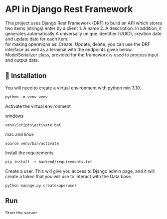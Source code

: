 # API in Django Rest Framework

This project uses Django Rest Framework (DRF) to build an API which stores two items (strings) enter by a
client 1. A  name 2. A description. In addition,  it generates automatically  A universally unique identifier  (UUID),
creation date and update date for each item.<br> for making operations as: Create, Update, delete, you can use the DRF
interface as well as a terminal with the endpoints given below.<br> 
ModelSerializer class, provided for the framework  is used to process input and output data.


## :wrench: Installation 
You will need to create a virtual environment with python min 3.10.

```shell
python -m venv venv
```

Activate the virtual environment 

windows
```shell
venv\Scripts\activate.bat
```

mac and linux
```shell
source venv/bin/activate
```

Install the requirements
```shell
pip install -r backend/requirements.txt
```

Create a user. This will give you access to Django admin page, and it will create a token that you will use to interact with the Data base.

```shell
python manage.py createsuperuser
```

## Run 

Start the server
```shell
python manage.py runserver
```
Notice that development server is controlled by ASGI/Channels since we added 'channels' to INSTALLED_APPS in settings.
this configuration allow us to choose between writing synchronous code and asynchronous code, or both.<br> For now, just
Django's request, response cycle, which is synchronous cycle is implemented here. 

Access to the token generated with the command:

```shell
curl -XPOST -F 'username=your_username' -F 'password=your_password' http://localhost:port/api-token-auth/
```
If port 8000 is available, django will run the development server in it. 

You can go to the browser to use the interface provided by DRF and Django:<br>
-http://127.0.0.1:8000/  <br>
-http://127.0.0.1:8000/admin/ (you will need to enter: the user and the password that you just created in the previous steps)

### Let's use the curl client for CRUD operations.

Populate the DB from your terminal making a POST request: 

```shell
curl -X POST -H"Content-type:application/json" -d'{"name":"*enter_a_name*","detail":"*enter_a_description*"}' 'http://localhost:8000/product/'

```

Retrieve all the products stored in the DB.

```shell
curl -X GET http://localhost:8000/productlisting/
```
You can use the command jq to get the json data in a more readable format. Make sure you have it [installed locally](https://stedolan.github.io/jq/download/). 

```shell
curl -X GET http://localhost:8000/productlisting/ | jq 
```
Retrieve a single product in the DB

```shell
curl -X GET http://localhost:8000/productlisting/*enter_product_uuid* | jq 
```















